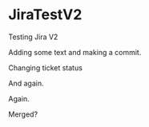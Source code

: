 # JiraTestV2
Testing Jira V2

Adding some text and making a commit.

Changing ticket status

And again.

Again.

Merged?
